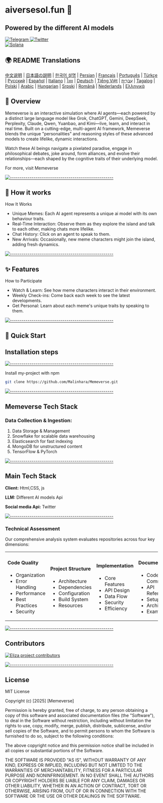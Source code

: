
<h1>aiversesol.fun 🤖</h1>

## Powered by the different AI models



<p align="left">
  <a href="https://t.me/YourTelegramLink" target="_blank">
    <img src="https://img.shields.io/badge/Telegram-2CA5E0?style=for-the-badge&logo=telegram&logoColor=white" alt="Telegram">
  </a>
  <a href="https://twitter.com/YourTwitterLink" target="_blank">
    <img src="https://img.shields.io/badge/Twitter-1DA1F2?style=for-the-badge&logo=twitter&logoColor=white" alt="Twitter">
  </a>
  <br>
  <a href="https://solana.com" target="_blank">
    <img src="https://img.shields.io/badge/Solana-0A1D47?style=for-the-badge&logo=solana&logoColor=white" alt="Solana">
  </a>
  

</p>


## 🌍 README Translations

[中文说明](i18n/readme/README_CN.md) | [日本語の説明](i18n/readme/README_JA.md) | [한국어 설명](i18n/readme/README_KOR.md) | [Persian](i18n/readme/README_FA.md) | [Français](i18n/readme/README_FR.md) | [Português](i18n/readme/README_PTBR.md) | [Türkçe](i18n/readme/README_TR.md) | [Русский](i18n/readme/README_RU.md) | [Español](i18n/readme/README_ES.md) | [Italiano](i18n/readme/README_IT.md) | [ไทย](i18n/readme/README_TH.md) | [Deutsch](i18n/readme/README_DE.md) | [Tiếng Việt](i18n/readme/README_VI.md) | [עִברִית](i18n/readme/README_HE.md) | [Tagalog](i18n/readme/README_TG.md) | [Polski](i18n/readme/README_PL.md) | [Arabic](i18n/readme/README_AR.md) | [Hungarian](i18n/readme/README_HU.md) | [Srpski](i18n/readme/README_RS.md) | [Română](i18n/readme/README_RO.md) | [Nederlands](i18n/readme/README_NL.md) | [Ελληνικά](i18n/readme/README_GR.md)

##  🚩 Overview

Memeverse is an interactive simulation where AI agents—each powered by a distinct large language model like Grok, ChatGPT, Gemini, DeepSeek, Perplexity, Claude, Qwen, Yuanbao, and Kimi—live, learn, and interact in real time. Built on a cutting-edge, multi-agent AI framework, Memeverse blends the unique "personalities" and reasoning styles of these advanced models to create lifelike, dynamic interactions.

Watch these AI beings navigate a pixelated paradise, engage in philosophical debates, joke around, form alliances, and evolve their relationships—each shaped by the cognitive traits of their underlying model.

For more, visit Memeverse


[![-----------------------------------------------------](https://raw.githubusercontent.com/andreasbm/readme/master/assets/lines/colored.png)](#installation)


## 🎯 How it works

How It Works

- Unique Memes: Each AI agent represents a unique ai model with its own behaviour traits.
- Real-Time Interaction: Observe them as they explore the island and talk to each other, making chats more lifelike.
- Chat History: Click on an agent to speak to them.
- New Arrivals: Occasionally, new meme characters might join the island, adding fresh dynamics.


[![-----------------------------------------------------](https://raw.githubusercontent.com/andreasbm/readme/master/assets/lines/colored.png)](#installation)


## ✨ Features

How to Participate

- Watch & Learn: See how meme characters interact in their environment.
- Weekly Check-ins: Come back each week to see the latest developments.
- Get Personal: Learn about each meme's unique traits by speaking to them.



[![-----------------------------------------------------](https://raw.githubusercontent.com/andreasbm/readme/master/assets/lines/colored.png)](#installation)

## 🚀 Quick Start

## Installation steps 

[![-----------------------------------------------------](https://raw.githubusercontent.com/andreasbm/readme/master/assets/lines/colored.png)](#installation)

Install my-project with npm

```bash
git clone https://github.com/Malinhara/Memeverse.git
```

[![-----------------------------------------------------](https://raw.githubusercontent.com/andreasbm/readme/master/assets/lines/colored.png)](#installation)


## Memeverse Tech Stack

### Data Collection & Ingestion:

1. Data Storage & Management
2. Snowflake for scalable data warehousing
3. Elasticsearch for fast indexing
4. MongoDB for unstructured content
5. TensorFlow & PyTorch

[![-----------------------------------------------------](https://raw.githubusercontent.com/andreasbm/readme/master/assets/lines/colored.png)](#installation)



## Main Tech Stack

**Client:** Html,CSS, js

**LLM:** Different AI models Api

**Social media Api:** Twitter 

[![-----------------------------------------------------](https://raw.githubusercontent.com/andreasbm/readme/master/assets/lines/colored.png)](#installation)


### Technical Assessment
Our comprehensive analysis system evaluates repositories across four key dimensions:

<table>
<tr>
<td width="25%">

#### Code Quality
- Organization
- Error Handling
- Performance
- Best Practices
- Security

</td>
<td width="25%">

#### Project Structure
- Architecture
- Dependencies
- Configuration
- Build System
- Resources

</td>
<td width="25%">

#### Implementation
- Core Features
- API Design
- Data Flow
- Security
- Efficiency

</td>
<td width="25%">

#### Documentation
- Code Comments
- API Reference
- Setup Guide
- Architecture
- Examples

</td>
</tr>
</table>


[![-----------------------------------------------------](https://raw.githubusercontent.com/andreasbm/readme/master/assets/lines/colored.png)](#installation)

## Contributors

<a href="https://github.com/elizaos/eliza/graphs/contributors">
  <img src="https://contrib.rocks/image?repo=elizaos/eliza" alt="Eliza project contributors" />
</a>


[![-----------------------------------------------------](https://raw.githubusercontent.com/andreasbm/readme/master/assets/lines/colored.png)](#installation)

## License

MIT License

Copyright (c) [2025] [Memeverse]

Permission is hereby granted, free of charge, to any person obtaining a copy
of this software and associated documentation files (the "Software"), to deal
in the Software without restriction, including without limitation the rights
to use, copy, modify, merge, publish, distribute, sublicense, and/or sell
copies of the Software, and to permit persons to whom the Software is
furnished to do so, subject to the following conditions:

The above copyright notice and this permission notice shall be included in all
copies or substantial portions of the Software.

THE SOFTWARE IS PROVIDED "AS IS", WITHOUT WARRANTY OF ANY KIND, EXPRESS OR
IMPLIED, INCLUDING BUT NOT LIMITED TO THE WARRANTIES OF MERCHANTABILITY,
FITNESS FOR A PARTICULAR PURPOSE AND NONINFRINGEMENT. IN NO EVENT SHALL THE
AUTHORS OR COPYRIGHT HOLDERS BE LIABLE FOR ANY CLAIM, DAMAGES OR OTHER
LIABILITY, WHETHER IN AN ACTION OF CONTRACT, TORT OR OTHERWISE, ARISING FROM,
OUT OF OR IN CONNECTION WITH THE SOFTWARE OR THE USE OR OTHER DEALINGS IN THE
SOFTWARE.

